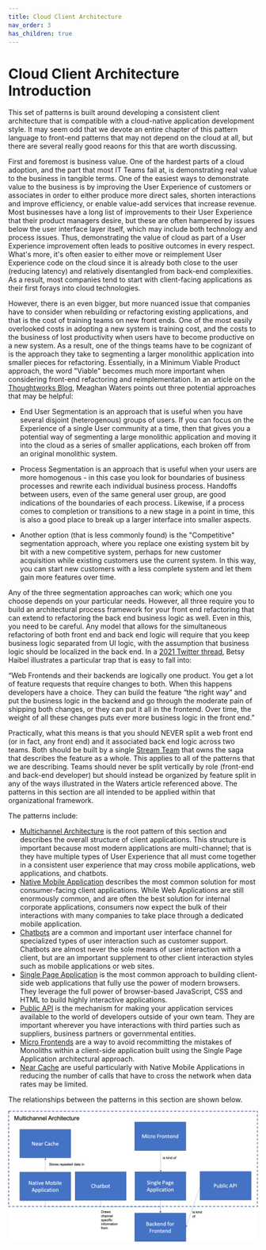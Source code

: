 ```yaml
---
title: Cloud Client Architecture
nav_order: 3
has_children: true
---
```

# Cloud Client Architecture Introduction

This set of patterns is built around developing a consistent client architecture that is compatible with a cloud-native application development style.  It may seem odd that we devote an entire chapter of this pattern language to front-end patterns that may not depend on the cloud at all, but there are several really good reaons for this that are worth discussing.

First and foremost is business value.  One of the hardest parts of a cloud adoption, and the part that most IT Teams fail at, is demonstrating real value to the business in tangible terms.  One of the easiest ways to demonstrate value to the business is by improving the User Experience of customers or associates in order to either produce more direct sales, shorten interactions and improve efficiency, or enable value-add services that increase revenue.  Most businesses have a long list of improvements to their User Experience that their product managers desire, but these are often hampered by issues below the user interface layer itself, which may include both technology and process issues.  Thus, demonstrating the value of cloud as part of a User Experience improvement often leads to positive outcomes in every respect.  What's more, it's often easier to either move or reimplement User Experience code on the cloud since it is already both close to the user (reducing latency) and relatively disentangled from back-end complexities.   As a result, most companies tend to start with client-facing applications as their first forays into cloud technologies.  

However, there is an even bigger, but more nuanced issue that companies have to consider when rebuilding or refactoring existing applications, and that is the cost of training teams on new front ends.  One of the most easily overlooked costs in adopting a new system is training cost, and the costs to the business of lost productivity when users have to become productive on a new system.  As a result, one of the things teams have to be cognizant of is the approach they take to segmenting a larger monolithic application into smaller pieces for refactoring.  Essentially, in a Minimum Viable Product approach, the word "Viable" becomes much more important when considering front-end refactoring and reimplementation.  In an article on the [Thoughtworks Blog](https://www.thoughtworks.com/insights/blog/part-2-problems-mvps-legacy-replacement
), Meaghan Waters points out three potential approaches that may be helpful:

* End User Segmentation is an approach that is useful when you have several disjoint (heterogenous) groups of users.  If you can focus on the Experience of a single User community at a time, then that gives you a potential way of segmenting a large monolithic application and moving it into the cloud as a series of smaller applications, each broken off from an original monolithic system.

* Process Segmentation is an approach that is useful when your users are more homogenous - in this case you look for boundaries of business processes and rewrite each individual business process.  Handoffs between users, even of the same general user group, are good indications of the boundaries of each process.  Likewise, if a process comes to completion or transitions to a new stage in a point in time, this is also a good place to break up a larger interface into smaller aspects.  

* Another option (that is less commonly found) is the "Competitive" segmentation approach, where you replace one existing system bit by bit with a new competitive system, perhaps for new customer acquisition while existing customers use the current system.  In this way, you can start new customers with a less complete system and let them gain more features over time.  

Any of the three segmentation approaches can work; which one you choose depends on your particular needs.  However, all three require you to build an architectural process framework for your front end refactoring that can extend to refactoring the back end business logic as well.  Even in this, you need to be careful. Any model that allows for the simultaneous refactoring of both front end and back end logic will require that you keep business logic separated from UI logic, with the assumption that business logic should be localized in the back end. In a [2021 Twitter thread](https://twitter.com/betsythemuffin/status/1385733763880034307), Betsy Haibel illustrates a particular trap that is easy to fall into:

“Web Frontends and their backends are logically one product.   You get a lot of feature requests that require changes to both.  When this happens developers have a choice.  They can build the feature “the right way” and put the business logic in the backend and go through the moderate pain of shipping both changes, or they can put it all in the frontend.  Over time, the weight of all these changes puts ever more business logic in the front end.”

Practically, what this means is that you should NEVER split a web front end (or in fact, any front end) and it associated back end logic across two teams.  Both should be built by a single [Stream Team](../Organization-Process/Stream-Team.md) that owns the saga that describes the feature as a whole.  This applies to all of the patterns that we are describing.  Teams should never be split vertically by role (front-end and back-end developer) but should instead be organized by feature split in any of the ways illustrated in the Waters article referenced above.  The patterns in this section are all intended to be applied within that organizational framework.

The patterns include:

+ [Multichannel Architecture](Multichannel-Architecture.md) is the root pattern of this section and describes the overall structure of client applications.  This structure is important because most modern applications are multi-channel; that is they have multiple types of User Experience that all must come together in a consistent user experience that may cross mobile applications, web applications, and chatbots. 
+ [Native Mobile Application](Native-Mobile-Application.md) describes the most common solution for most consumer-facing client applications.  While Web Applications are still enormously common, and are often the best solution for internal corporate applications, consumers now expect the bulk of their interactions with many companies to take place through a dedicated mobile application. 
+ [Chatbots](Chatbot.md) are a common and important user interface channel for specialized types of user interaction such as customer support.  Chatbots are almost never the sole means of user interaction with a client, but are an important supplement to other client interaction styles such as mobile applications or web sites.
+ [Single Page Application](Single-Page-Application.md) is the most common approach to building client-side web applications that fully use the power of modern browsers.  They leverage the full power of browser-based JavaScript, CSS and HTML to build highly interactive applications.
+ [Public API](Public-API.md) is the mechanism for making your application services available to the world of developers outside of your own team.  They are important wherever you have interactions with third parties such as suppliers, business partners or governmental entities.
+ [Micro Frontends](micro-frontends.md) are a  way to avoid recommitting the mistakes of Monoliths within a client-side application built using the Single Page Application architectural approach.
+ [Near Cache](Near-Cache.md) are useful particularly with Native Mobile Applications in reducing the number of calls that have to cross the network when data rates may be limited.

The relationships between the patterns in this section are shown below.

![Cloud Client Architecture](../assets/CloudClientArchitecture.png)
